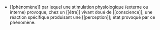 - [[phénomène]] par lequel une stimulation physiologique (externe ou interne) provoque, chez un [[être]] vivant doué de [[conscience]], une réaction spécifique produisant une [[perception]]; état provoqué par ce phénomène.